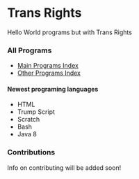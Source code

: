 # Trans Rights
Hello World programs but with Trans Rights
### All Programs
- [Main Programs Index](programs/programs.md)
- [Other Programs Index](programs/Other%20Programs/Other%20Programs.md)
#### Newest programing languages
- HTML
- Trump Script
- Scratch
- Bash
- Java 8
### Contributions
Info on contributing will be added soon!
